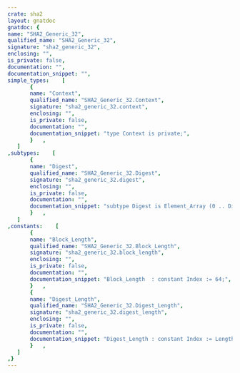 ```yaml
---
crate: sha2
layout: gnatdoc
gnatdoc: {
name: "SHA2_Generic_32",
qualified_name: "SHA2_Generic_32",
signature: "sha2_generic_32",
enclosing: "",
is_private: false,
documentation: "",
documentation_snippet: "",
simple_types:    [
       {
       name: "Context",
       qualified_name: "SHA2_Generic_32.Context",
       signature: "sha2_generic_32.context",
       enclosing: "",
       is_private: false,
       documentation: "",
       documentation_snippet: "type Context is private;",
       }   ,
   ]
,subtypes:    [
       {
       name: "Digest",
       qualified_name: "SHA2_Generic_32.Digest",
       signature: "sha2_generic_32.digest",
       enclosing: "",
       is_private: false,
       documentation: "",
       documentation_snippet: "subtype Digest is Element_Array (0 .. Digest_Length - 1);",
       }   ,
   ]
,constants:    [
       {
       name: "Block_Length",
       qualified_name: "SHA2_Generic_32.Block_Length",
       signature: "sha2_generic_32.block_length",
       enclosing: "",
       is_private: false,
       documentation: "",
       documentation_snippet: "Block_Length  : constant Index := 64;",
       }   ,
       {
       name: "Digest_Length",
       qualified_name: "SHA2_Generic_32.Digest_Length",
       signature: "sha2_generic_32.digest_length",
       enclosing: "",
       is_private: false,
       documentation: "",
       documentation_snippet: "Digest_Length : constant Index := Length;",
       }   ,
   ]
,}
---
```

